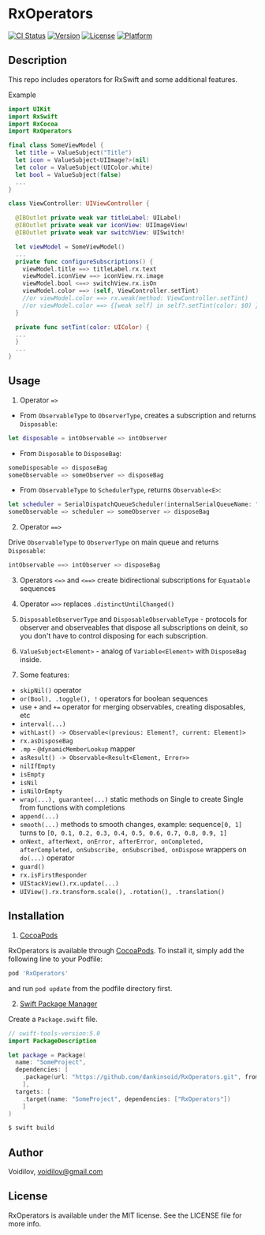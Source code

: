 # RxOperators
[![CI Status](https://img.shields.io/travis/Voidilov/RxOperators.svg?style=flat)](https://travis-ci.org/Voidilov/RxOperators)
[![Version](https://img.shields.io/cocoapods/v/RxOperators.svg?style=flat)](https://cocoapods.org/pods/RxOperators)
[![License](https://img.shields.io/cocoapods/l/RxOperators.svg?style=flat)](https://cocoapods.org/pods/RxOperators)
[![Platform](https://img.shields.io/cocoapods/p/RxOperators.svg?style=flat)](https://cocoapods.org/pods/RxOperators)

## Description

This repo includes operators for RxSwift and some additional features.

Example

```swift
import UIKit
import RxSwift
import RxCocoa
import RxOperators

final class SomeViewModel {
  let title = ValueSubject("Title")
  let icon = ValueSubject<UIImage?>(nil)
  let color = ValueSubject(UIColor.white)
  let bool = ValueSubject(false)
  ...
} 

class ViewController: UIViewController {

  @IBOutlet private weak var titleLabel: UILabel!
  @IBOutlet private weak var iconView: UIImageView!
  @IBOutlet private weak var switchView: UISwitch!

  let viewModel = SomeViewModel()
  ...
  private func configureSubscriptions() {
    viewModel.title ==> titleLabel.rx.text
    viewModel.iconView ==> iconView.rx.image
    viewModel.bool <==> switchView.rx.isOn
    viewModel.color ==> (self, ViewController.setTint)
    //or viewModel.color ==> rx.weak(method: ViewController.setTint)
    //or viewModel.color ==> {[weak self] in self?.setTint(color: $0) }
  }

  private func setTint(color: UIColor) {
  ...
  } 
  ...
}
```

## Usage

1. Operator `=>` 

  - From `ObservableType` to `ObserverType`, creates a subscription and returns `Disposable`:
  
  ```swift
  let disposable = intObservable => intObserver
  ```

  - From `Disposable` to `DisposeBag`:
  
  ```swift
  someDisposable => disposeBag
  someObservable => someObserver => disposeBag
  ```
  
  - From `ObservableType` to `SchedulerType`, returns `Observable<E>`:
  
  ```swift
  let scheduler = SerialDispatchQueueScheduler(internalSerialQueueName: "Scheduler")
  someObservable => scheduler => someObserver => disposeBag
  ```
  
2. Operator `==>`
  
Drive `ObservableType` to `ObserverType` on main queue and returns `Disposable`:
```swift
intObservable ==> intObserver => disposeBag
```

3. Operators `<=>` and `<==>` create bidirectional subscriptions for `Equatable` sequences

4. Operator `=>>` replaces `.distinctUntilChanged()`

5. `DisposableObserverType` and `DisposableObservableType` - protocols for observer and observeables that dispose all subscriptions on deinit, so you don't have to control disposing for each subscription.

6. `ValueSubject<Element>` - analog of `Variable<Element>` with `DisposeBag` inside.

7. Some features:

- `skipNil()` operator
- `or(Bool), .toggle(), !` operators for boolean sequences
- use `+` and `+=` operator for merging observables, creating disposables, etc
- `interval(...)` 
- `withLast() -> Observable<(previous: Element?, current: Element)>`
- `rx.asDisposeBag`
- `.mp` - `@dynamicMemberLookup` mapper
- `asResult() -> Observable<Result<Element, Error>>`
- `nilIfEmpty`
- `isEmpty`
- `isNil`
- `isNilOrEmpty`
- `wrap(...), guarantee(...)` static methods on Single to create Single from functions with completions
- `append(...)`
- `smooth(...)` methods to smooth changes, example: sequence`[0, 1]` turns to `[0, 0.1, 0.2, 0.3, 0.4, 0.5, 0.6, 0.7, 0.8, 0.9, 1]`
- `onNext, afterNext, onError, afterError, onCompleted, afterCompleted, onSubscribe, onSubscribed, onDispose` wrappers on `do(...)` operator
- `guard()`
- `rx.isFirstResponder`
- `UIStackView().rx.update(...)`
- `UIView().rx.transform.scale(), .rotation(), .translation()`

## Installation

1.  [CocoaPods](https://cocoapods.org)

RxOperators is available through [CocoaPods](https://cocoapods.org). To install
it, simply add the following line to your Podfile:
```ruby
pod 'RxOperators'
```
and run `pod update` from the podfile directory first.

2. [Swift Package Manager](https://github.com/apple/swift-package-manager)

Create a `Package.swift` file.
```swift
// swift-tools-version:5.0
import PackageDescription

let package = Package(
  name: "SomeProject",
  dependencies: [
    .package(url: "https://github.com/dankinsoid/RxOperators.git", from: "2.4.0")
    ],
  targets: [
    .target(name: "SomeProject", dependencies: ["RxOperators"])
    ]
)
```
```ruby
$ swift build
```
## Author

Voidilov, voidilov@gmail.com

## License

RxOperators is available under the MIT license. See the LICENSE file for more info.
